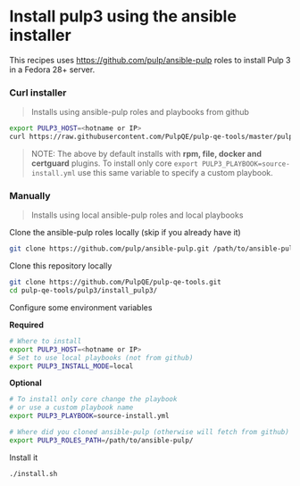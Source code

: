 # Install pulp3 using the ansible installer

This recipes uses https://github.com/pulp/ansible-pulp roles to install Pulp 3 in a Fedora 28+ server.

### Curl installer

> Installs using ansible-pulp roles and playbooks from github

```bash
export PULP3_HOST=<hotname or IP>
curl https://raw.githubusercontent.com/PulpQE/pulp-qe-tools/master/pulp3/install_pulp3/install.sh | bash
```

> NOTE: The above by default installs with **rpm, file, docker and certguard** plugins. To install only core `export PULP3_PLAYBOOK=source-install.yml` use this same variable to specify a custom playbook.

### Manually

> Installs using local ansible-pulp roles and local playbooks

Clone the ansible-pulp roles locally (skip if you already have it)

```bash
git clone https://github.com/pulp/ansible-pulp.git /path/to/ansible-pulp/
```

Clone this repository locally

```bash
git clone https://github.com/PulpQE/pulp-qe-tools.git
cd pulp-qe-tools/pulp3/install_pulp3/
```

Configure some environment variables

**Required**

```bash
# Where to install
export PULP3_HOST=<hotname or IP>
# Set to use local playbooks (not from github)
export PULP3_INSTALL_MODE=local
```

**Optional**

```bash
# To install only core change the playbook
# or use a custom playbook name
export PULP3_PLAYBOOK=source-install.yml  

# Where did you cloned ansible-pulp (otherwise will fetch from github)
export PULP3_ROLES_PATH=/path/to/ansible-pulp/
```

Install it

```bash
./install.sh
```
